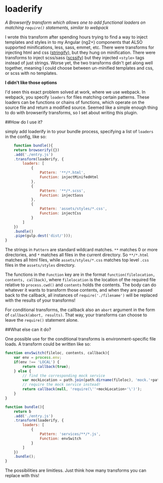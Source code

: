 # loaderify
_A Browserify transform which allows one to add functional loaders on matching `require()` statements, similar to webpack_

I wrote this transform after spending hours trying to find a way to inject templates and styles in to my Angular (ng2+) components that ALSO supported minifications, less, sass, emmet, etc.
There were transforms for injecting html and css ([stringify](https://github.com/JohnPostlethwait/stringify)), but they hung on minification. 
There were transforms to inject scss/sass ([scssify](https://github.com/cody-greene/scssify)) but they injected `<style>` tags instead of just strings.
Worse yet, the two transforms didn't get along well together, meaning I could choose between un-minified templates and css, or scss with no templates.

__I didn't like those options__

I'd seen this exact problem solved at work, where we use webpack. In webpack, you specify `loaders` for files matching certain patterns. These loaders can be functions or chains of functions,
which operate on the source file and return a modified source. Seemed like a simple enough thing to do with browserify transforms, so I set about writing this plugin.

##How do I use it?

simply add loaderify in to your bundle process, specifying a list of `loaders` in the config, like so:

```js
    function bundle(){
    return browserify({})
    .add('./entry.js') 
    .transform(loaderify, {
        loaders: [
            {
                Pattern: '**/*.html', 
                Function: injectMinifedHtml
            },
            {
                Pattern: '**/*.scss', 
                Function: injectSass
            },
            {
                Pattern: 'assets/styles/*.css', 
                Function: injectCss
            }
        ]
    })
    .bundle()
    .pipe(gulp.dest('dist/')));
}
```

The strings in `Pattern` are standard wildcard matches. `**` matches 0 or more directories, and `*` matches all files in the current directory. 
So `**/*.html` matches all html files, while `assets/styles/*.css` matches top level `.css` files in the `assets/styles` directory.

The functions in the `Function` key are in the format `function(filelocation, contents, callback)`, where `filelocation` is the location of the required file relative to `process.cwd()` 
and `contents` holds the contents. 
The body can do whatever it wants to transform those contents, and when they are passed back to the callback, all instances of `require('./filename')` will be replaced with the 
results of your transforms! 

For conditional transforms, the callback also an `abort` argument in the form of `callback(abort, results)`. That way, your transforms can choose to leave the `require()` statement alone.

##What else can it do?

One possible use for the conditional transforms is environment-specific file loads. A transform could be written like so:

```js
function envSwitch(fileloc, contents, callback){
    var env = process.env;
    if(env !== 'LOCAL') {
        return callback(true);
    } else {
        // find the corresponding mock service
        var mockLocation = path.join(path.dirname(fileloc), 'mock.'+path.basename(fileloc));
        // require the mock service instead!
        return callback(null, 'require(\''+mockLocation+'\')');
    }
}

function bundle(){
    return b
    .add('./entry.js')
    .transform(loaderify, {
        loaders: [
            {
                Pattern: 'services/**/*.js', 
                Function: envSwitch
            }
        ]
    })
    .bundle();
}
```

The possibilities are limitless. Just think how many transforms you can replace with this!


